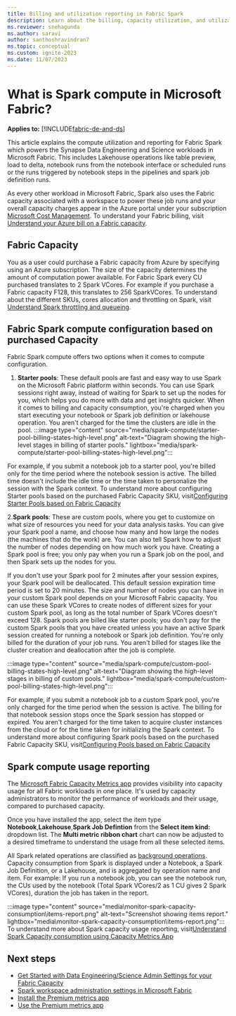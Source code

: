 ```yaml
---
title: Billing and utilization reporting in Fabric Spark
description: Learn about the billing, capacity utilization, and utilization reporting for Spark that powers Data Engineering and Science experiences in Microsoft Fabric.
ms.reviewer: snehagunda
ms.author: saravi
author: santhoshravindran7
ms.topic: conceptual
ms.custom: ignite-2023
ms.date: 11/07/2023
---
```

# What is Spark compute in Microsoft Fabric?

**Applies to:** [!INCLUDE[fabric-de-and-ds](includes/fabric-de-ds.md)]

This article explains the compute utilization and reporting for Fabric Spark which powers the Synapse Data Engineering and Science workloads in Microsoft Fabric. This includes Lakehouse operations like table preview, load to delta, notebook runs from the notebook interface or scheduled runs or the runs triggered by notebook steps in the pipelines and spark job definition runs. 

As every other workload in Microsoft Fabric, Spark also uses the Fabric capacity associated with a workspace to power these job runs and your overall capacity charges appear in the Azure portal  under your subscription [Microsoft Cost Management](/azure/cost-management-billing/cost-management-billing-overview).
To understand your Fabric billing, visit [Understand your Azure bill on a Fabric capacity](../enterprise/azure-billing.md).

## Fabric Capacity

You as a user could purchase a Fabric capacity from Azure by specifying using an Azure subscription. The size of the capacity determines the amount of computation power available. 
For Fabric Spark every CU purchased translates to 2 Spark VCores. For example if you purchase a Fabric capacity F128, this translates to 256 SparkVCores. 
To understand about the different SKUs, cores allocation and throttling on Spark, visit [Understand Spark throttling and queueing](/spark-job-concurrency-and-queueing.md).

## Fabric Spark compute configuration based on purchased Capacity

Fabric Spark compute offers two options when it comes to compute configuration. 
1. **Starter pools**: These default pools are fast and easy way to use Spark on the Microsoft Fabric platform within seconds. You can use Spark sessions right away, instead of waiting for Spark to set up the nodes for you, which helps you do more with data and get insights quicker.
When it comes to billing and capacity consumption, you're charged when you start executing your notebook or Spark job definition or lakehouse operation. You aren't charged for the time the clusters are idle in the pool.
:::image type="content" source="media/spark-compute/starter-pool-billing-states-high-level.png" alt-text="Diagram showing the high-level stages in billing of starter pools." lightbox="media/spark-compute/starter-pool-billing-states-high-level.png":::

For example, if you submit a notebook job to a starter pool, you're billed only for the time period where the notebook session is active. The billed time doesn't include the idle time or the time taken to personalize the session with the Spark context.
To understand more about configuring Starter pools based on the purchased Fabric Capacity SKU, visit[Configuring Starter Pools based on Fabric Capacity](configure-starter-pools.md)

2.**Spark pools**: These are custom pools, where you get to customize on what size of resources you need for your data analysis tasks. You can give your Spark pool a name, and choose how many and how large the nodes (the machines that do the work) are. You can also tell Spark how to adjust the number of nodes depending on how much work you have. Creating a Spark pool is free; you only pay when you run a Spark job on the pool, and then Spark sets up the nodes for you.

If you don't use your Spark pool for 2 minutes after your session expires, your Spark pool will be deallocated. This default session expiration time period is set to 20 minutes.
The size and number of nodes you can have in your custom Spark pool depends on your Microsoft Fabric capacity. You can use these Spark VCores to create nodes of different sizes for your custom Spark pool, as long as the total number of Spark VCores doesn't exceed 128.
Spark pools are billed like starter pools; you don't pay for the custom Spark pools that you have created unless you have an active Spark session created for running a notebook or Spark job definition. You're only billed for the duration of your job runs. You aren't billed for stages like the cluster creation and deallocation after the job is complete.

:::image type="content" source="media/spark-compute/custom-pool-billing-states-high-level.png" alt-text="Diagram showing the high-level stages in billing of custom pools." lightbox="media/spark-compute/custom-pool-billing-states-high-level.png":::

For example, if you submit a notebook job to a custom Spark pool, you're only charged for the time period when the session is active. The billing for that notebook session stops once the Spark session has stopped or expired. You aren't charged for the time taken to acquire cluster instances from the cloud or for the time taken for initializing the Spark context.
To understand more about configuring Spark pools based on the purchased Fabric Capacity SKU, visit[Configuring Pools based on Fabric Capacity](spark-compute.md)

## Spark compute usage reporting

The [Microsoft Fabric Capacity Metrics app](../enterprise/metrics-app.md) provides visibility into capacity usage for all Fabric workloads in one place. It's used by capacity administrators to monitor the performance of workloads and their usage, compared to purchased capacity.  

Once you have installed the app, select the item type **Notebook**,**Lakehouse**,**Spark Job Defintion** from the **Select item kind:** dropdown list. The **Multi metric ribbon chart** chart can now be adjusted to a desired timeframe to understand the usage from all these selected items.

All Spark related operations are classified as [background operations](/power-bi/enterprise/service-premium-smoothing). Capacity consumption from Spark is displayed under a Notebook, a Spark Job Definition, or a Lakehouse, and is aggregated by operation name and item. For example: If you run a notebook job, you can see the notebook run, the CUs used by the notebook (Total Spark VCores/2 as 1 CU gives 2 Spark VCores), duration the job has taken in the report. 

:::image type="content" source="media\monitor-spark-capacity-consumption\items-report.png" alt-text="Screenshot showing items report." lightbox="media\monitor-spark-capacity-consumption\items-report.png":::
To understand more about Spark capacity usage reporting, visit[Understand Spark Capacity consumption using Capacity Metrics App](monitor-spark-capacity-consumption.md)

## Next steps

* [Get Started with Data Engineering/Science Admin Settings for your Fabric Capacity](capacity-settings-overview.md)
* [Spark workspace administration settings in Microsoft Fabric](workspace-admin-settings.md)
* [Install the Premium metrics app](/power-bi/enterprise/service-premium-install-app)
* [Use the Premium metrics app](/power-bi/enterprise/service-premium-metrics-app)
